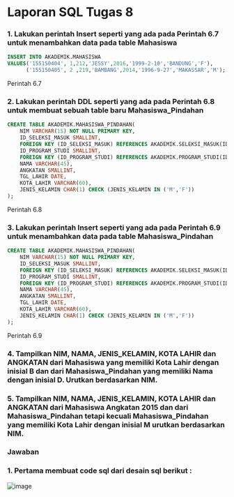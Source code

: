 # Laporan SQL Tugas 8

### 1. Lakukan perintah Insert seperti yang ada pada Perintah 6.7 untuk menambahkan data pada table Mahasiswa
```sql
INSERT INTO AKADEMIK.MAHASISWA
VALUES('155150404', 1,212,'JESSY',2016,'1999-2-10','BANDUNG','F'),
      ('155150405', 2 ,219,'BAMBANG',2014,'1996-9-27','MAKASSAR','M');
```
Perintah 6.7

### 2. Lakukan perintah DDL seperti yang ada pada Perintah 6.8 untuk membuat sebuah table baru Mahasiswa_Pindahan
```sql
CREATE TABLE AKADEMIK.MAHASISWA_PINDAHAN(
	NIM VARCHAR(15) NOT NULL PRIMARY KEY,
	ID_SELEKSI_MASUK SMALLINT,
	FOREIGN KEY (ID_SELEKSI_MASUK) REFERENCES AKADEMIK.SELEKSI_MASUK(ID_SELEKSI_MASUK),
	ID_PROGRAM_STUDI SMALLINT,
	FOREIGN KEY (ID_PROGRAM_STUDI) REFERENCES AKADEMIK.PROGRAM_STUDI(ID_PROGRAM_STUDI),
	NAMA VARCHAR(45),
	ANGKATAN SMALLINT,
	TGL_LAHIR DATE,
	KOTA_LAHIR VARCHAR(60),
	JENIS_KELAMIN CHAR(1) CHECK (JENIS_KELAMIN IN ('M','F'))
);
```
Perintah 6.8

### 3. Lakukan perintah Insert seperti yang ada pada Perintah 6.9 untuk menambahkan data pada table Mahasiswa_Pindahan
```sql
CREATE TABLE AKADEMIK.MAHASISWA_PINDAHAN(
	NIM VARCHAR(15) NOT NULL PRIMARY KEY,
	ID_SELEKSI_MASUK SMALLINT,
	FOREIGN KEY (ID_SELEKSI_MASUK) REFERENCES AKADEMIK.SELEKSI_MASUK(ID_SELEKSI_MASUK),
	ID_PROGRAM_STUDI SMALLINT,
	FOREIGN KEY (ID_PROGRAM_STUDI) REFERENCES AKADEMIK.PROGRAM_STUDI(ID_PROGRAM_STUDI),
	NAMA VARCHAR(45),
	ANGKATAN SMALLINT,
	TGL_LAHIR DATE,
	KOTA_LAHIR VARCHAR(60),
	JENIS_KELAMIN CHAR(1) CHECK (JENIS_KELAMIN IN ('M','F'))
);
```
Perintah 6.9

### 4. Tampilkan NIM, NAMA, JENIS_KELAMIN, KOTA LAHIR dan ANGKATAN dari Mahasiswa yang memiliki Kota Lahir dengan inisial B dan dari Mahasiswa_Pindahan yang memiliki Nama dengan inisial D. Urutkan berdasarkan NIM.

### 5. Tampilkan NIM, NAMA, JENIS_KELAMIN, KOTA LAHIR dan ANGKATAN dari Mahasiswa Angkatan 2015 dan dari Mahasiswa_Pindahan tetapi kecuali Mahasiswa_Pindahan yang memiliki Kota Lahir dengan inisial M urutkan berdasarkan NIM.




### Jawaban
### 1. Pertama membuat code sql dari desain sql berikut :
![image](https://github.com/SafitriPutri/Safitri-Rahayu-Kurnia-Putri_Praktikum-DBDSQL/assets/117289241/31040a01-7180-41c9-995f-b391b175e4e4)
